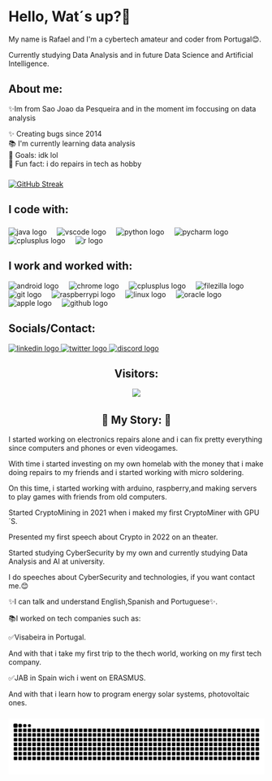 <h1 align="left">Hello, Wat´s up?👋</h1>


<p align="left">My name is Rafael and I'm a cybertech amateur and coder from Portugal😊.</p>
<p align="left">Currently studying Data Analysis and in future Data Science and Artificial Intelligence.</p>

###

<h2 align="left">About me:</h2>
<p align="left">✨Im from Sao Joao da Pesqueira and in the moment im foccusing on data analysis </p>
<p align="left">✨ Creating bugs since 2014<br>📚 I'm currently learning data analysis<br>🎯 Goals: idk lol <br>🎲 Fun fact: i do repairs in tech as hobby</p>


###

<a align="center" href="https://git.io/streak-stats"><img src="https://streak-stats.demolab.com?user=Keod0&theme=vue&locale=pt_BR" alt="GitHub Streak" /></a>

###

<h2 align="left">I code with:</h2>

###

<div align="left">
  <img src="https://cdn.jsdelivr.net/gh/devicons/devicon/icons/java/java-original.svg" height="40" alt="java logo"  />
  <img width="12" />
  <img src="https://cdn.jsdelivr.net/gh/devicons/devicon/icons/vscode/vscode-original.svg" height="40" alt="vscode logo"  />
  <img width="12" />
  <img src="https://cdn.jsdelivr.net/gh/devicons/devicon/icons/python/python-original.svg" height="40" alt="python logo"  />
  <img width="12" />
  <img src="https://cdn.jsdelivr.net/gh/devicons/devicon/icons/pycharm/pycharm-original.svg" height="40" alt="pycharm logo"  />
  <img width="12" />
  <img src="https://cdn.jsdelivr.net/gh/devicons/devicon/icons/cplusplus/cplusplus-original.svg" height="40" alt="cplusplus logo"  />
  <img width="12" />
  <img src="https://cdn.jsdelivr.net/gh/devicons/devicon/icons/r/r-original.svg" height="40" alt="r logo"  />
</div>

###
<h2 align="left">I work and worked with:</h2
                                          
###
                                          
<div align="left">
  <img src="https://cdn.jsdelivr.net/gh/devicons/devicon/icons/android/android-original.svg" height="40" alt="android logo"  />
  <img width="12" />
  <img src="https://cdn.jsdelivr.net/gh/devicons/devicon/icons/chrome/chrome-original.svg" height="40" alt="chrome logo"  />
  <img width="12" />
  <img src="https://cdn.jsdelivr.net/gh/devicons/devicon/icons/cplusplus/cplusplus-original.svg" height="40" alt="cplusplus logo"  />
  <img width="12" />
  <img src="https://cdn.jsdelivr.net/gh/devicons/devicon/icons/filezilla/filezilla-plain.svg" height="40" alt="filezilla logo"  />
  <img width="12" />
  <img src="https://cdn.jsdelivr.net/gh/devicons/devicon/icons/git/git-original.svg" height="40" alt="git logo"  />
  <img width="12" />
  <img src="https://cdn.jsdelivr.net/gh/devicons/devicon/icons/raspberrypi/raspberrypi-original.svg" height="40" alt="raspberrypi logo"  />
   <img width="12" />
  <img src="https://cdn.jsdelivr.net/gh/devicons/devicon/icons/linux/linux-original.svg" height="40" alt="linux logo"  />
  <img width="12" />
  <img src="https://cdn.jsdelivr.net/gh/devicons/devicon/icons/oracle/oracle-original.svg" height="40" alt="oracle logo"  />
  <img width="12" />
  <img src="https://cdn.jsdelivr.net/gh/devicons/devicon/icons/apple/apple-original.svg" height="40" alt="apple logo"  />
  <img width="12" />
  <img src="https://cdn.jsdelivr.net/gh/devicons/devicon/icons/github/github-original.svg" height="40" alt="github logo"  />
</div>

###

###
<h2 align="mid">Socials/Contact:</h2>
<div align="left">
  <a href="https://www.linkedin.com/in/rafael-roldao-8035b0286/" target="_blank">
    <img src="https://raw.githubusercontent.com/maurodesouza/profile-readme-generator/master/src/assets/icons/social/linkedin/default.svg" width="52" height="40" alt="linkedin logo"  />
  </a>
  <a href="https://twitter.com/Keodo4" target="_blank">
    <img src="https://raw.githubusercontent.com/maurodesouza/profile-readme-generator/master/src/assets/icons/social/twitter/default.svg" width="52" height="40" alt="twitter logo"  />
  </a>
  <a href="https://discord.com/users/597033467217313793" target="_blank">
    <img src="https://raw.githubusercontent.com/maurodesouza/profile-readme-generator/master/src/assets/icons/social/discord/default.svg" width="52" height="40" alt="discord logo"  />
  </a>
</div>

###
<h2 align="center">Visitors:</h2>

<div align="center">
  <img src="https://profile-counter.glitch.me/Keod0/count.svg?"  />
</div>

###

<h2 align="center">📖 My Story: 📖</h2>
<p align="left">I started working on electronics repairs alone and i can fix pretty everything since computers and phones or even videogames.</p>
<p align="left">With time i started investing on my own homelab with the money that i make doing repairs to my friends and i started working with micro soldering.</p>
<p align="left">On this time, i started working with arduino, raspberry,and making servers to play games with friends from old computers.</p>
<p align="left">Started CryptoMining in 2021 when i maked my first CryptoMiner with GPU´S. </p>
<p align="left">Presented my first speech about Crypto in 2022 on an theater.</p>
<p align="left">Started studying CyberSecurity by my own and currently studying Data Analysis and AI at university.</p>
<p align="left">I do speeches about CyberSecurity and technologies, if you want contact me.😊</p>
<p align="left">✨I can talk and understand English,Spanish and Portuguese✨.</p>
<p align="left">📚I worked on tech companies such as:</p>
<p align="left">✅Visabeira in Portugal.</p>
<p align="left">And with that i take my first trip to the thech world, working on my first tech company.</p>
<p align="left">✅JAB in Spain wich i went on ERASMUS.</p>
<p align="left">And with that i learn how to program energy solar systems, photovoltaic ones.</p>

###

<img src="https://raw.githubusercontent.com/Keod0/Keod0/output/snake.svg" alt="Snake animation" />

###
